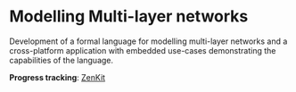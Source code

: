 # Modelling Multi-layer networks

Development of a formal language for modelling multi-layer networks and a cross-platform application with embedded use-cases demonstrating the capabilities of the language.

**Progress tracking**: [ZenKit](https://base.zenkit.com/c/kz7ZGYYPP6/mln?v=1-lgDPlMRn)